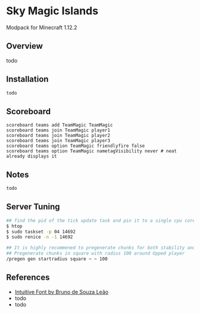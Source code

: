 Sky Magic Islands
===
Modpack for Minecraft 1.12.2

## Overview
todo

## Installation
```bash
todo
```

## Scoreboard
```
scoreboard teams add TeamMagic TeamMagic
scoreboard teams join TeamMagic player1
scoreboard teams join TeamMagic player2
scoreboard teams join TeamMagic player3
scoreboard teams option TeamMagic friendlyfire false
scoreboard teams option TeamMagic nametagVisibility never # neat already displays it
```

## Notes
```bash
todo
```

## Server Tuning
```bash
## find the pid of the tick update task and pin it to a single cpu core an give it slight priority
$ htop
$ sudo taskset -p 04 14692
$ sudo renice -n -1 14692

## It is highly recommened to pregenerate chunks for both stability and performance!
## Pregenerate chunks in square with radius 100 around Opped player
/pregen gen startradius square ~ ~ 100
```

## References
- [Intuitive Font by Bruno de Souza Leão](https://fontlibrary.org/en/font/intuitive)
- todo
- todo
